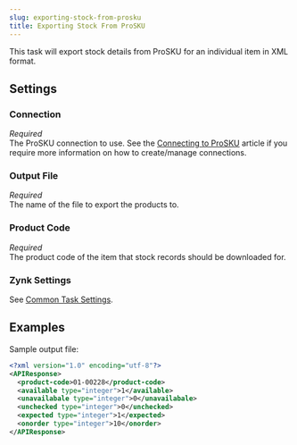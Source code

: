 ```yaml
---
slug: exporting-stock-from-prosku
title: Exporting Stock From ProSKU
---
```

This task will export stock details from ProSKU for an individual item in XML format. 

## Settings
### Connection
_Required_  
The ProSKU connection to use. See the [Connecting to ProSKU](connecting-to-prosku) article if you require more information on how to create/manage connections.

### Output File
_Required_  
The name of the file to export the products to.

### Product Code
_Required_  
The product code of the item that stock records should be downloaded for.

### Zynk Settings
See [Common Task Settings](common-task-settings).

## Examples
Sample output file:
```xml
<?xml version="1.0" encoding="utf-8"?>
<APIResponse>
  <product-code>01-00228</product-code>
  <available type="integer">1</available>
  <unavailabale type="integer">0</unavailabale>
  <unchecked type="integer">0</unchecked>
  <expected type="integer">1</expected>
  <onorder type="integer">10</onorder>
</APIResponse>
```